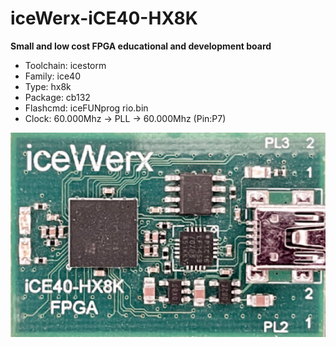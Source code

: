 # iceWerx-iCE40-HX8K
**Small and low cost FPGA educational and development board**

* Toolchain: icestorm
* Family: ice40
* Type: hx8k
* Package: cb132
* Flashcmd: iceFUNprog rio.bin
* Clock: 60.000Mhz -> PLL -> 60.000Mhz (Pin:P7)

![board.png](board.png)

